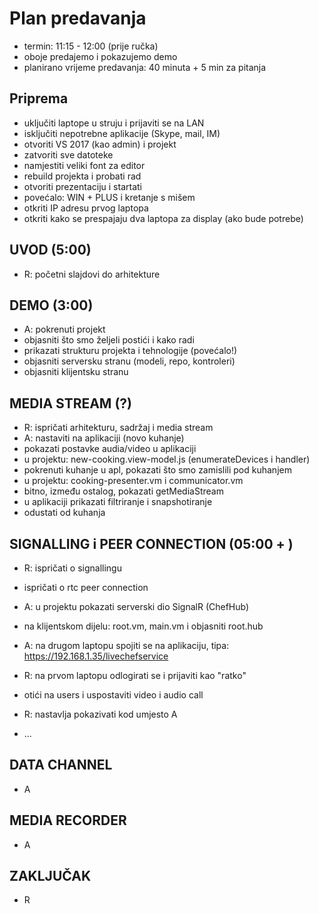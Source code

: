 
# Plan predavanja

- termin: 11:15 - 12:00 (prije ručka)
- oboje predajemo i pokazujemo demo
- planirano vrijeme predavanja: 40 minuta + 5 min za pitanja

## Priprema

- uključiti laptope u struju i prijaviti se na LAN 
- isključiti nepotrebne aplikacije (Skype, mail, IM)
- otvoriti VS 2017 (kao admin) i projekt
- zatvoriti sve datoteke
- namjestiti veliki font za editor
- rebuild projekta i probati rad
- otvoriti prezentaciju i startati 
- povećalo: WIN + PLUS i kretanje s mišem
- otkriti IP adresu prvog laptopa
- otkriti kako se prespajaju dva laptopa za display (ako bude potrebe)

## UVOD (5:00)

- R: početni slajdovi do arhitekture

## DEMO (3:00)

- A: pokrenuti projekt
- objasniti što smo željeli postići i kako radi
- prikazati strukturu projekta i tehnologije (povećalo!)
- objasniti serversku stranu (modeli, repo, kontroleri)
- objasniti klijentsku stranu

## MEDIA STREAM (?)

- R: ispričati arhitekturu, sadržaj i media stream
- A: nastaviti na aplikaciji (novo kuhanje)
- pokazati postavke audia/video u aplikaciji
- u projektu: new-cooking.view-model.js (enumerateDevices i handler)
- pokrenuti kuhanje u apl, pokazati što smo zamislili pod kuhanjem
- u projektu: cooking-presenter.vm i communicator.vm
- bitno, između ostalog, pokazati getMediaStream 
- u aplikaciji prikazati filtriranje i snapshotiranje
- odustati od kuhanja

## SIGNALLING i PEER CONNECTION (05:00 + )

- R: ispričati o signallingu
- ispričati o rtc peer connection

- A: u projektu pokazati serverski dio SignalR (ChefHub)
- na klijentskom dijelu: root.vm, main.vm i objasniti root.hub
- A: na drugom laptopu spojiti se na aplikaciju, tipa: https://192.168.1.35/livechefservice
- R: na prvom laptopu odlogirati se i prijaviti kao "ratko"
- otići na users i uspostaviti video i audio call
- R: nastavlja pokazivati kod umjesto A
- ...

## DATA CHANNEL

- A

## MEDIA RECORDER

- A

## ZAKLJUČAK 

- R


